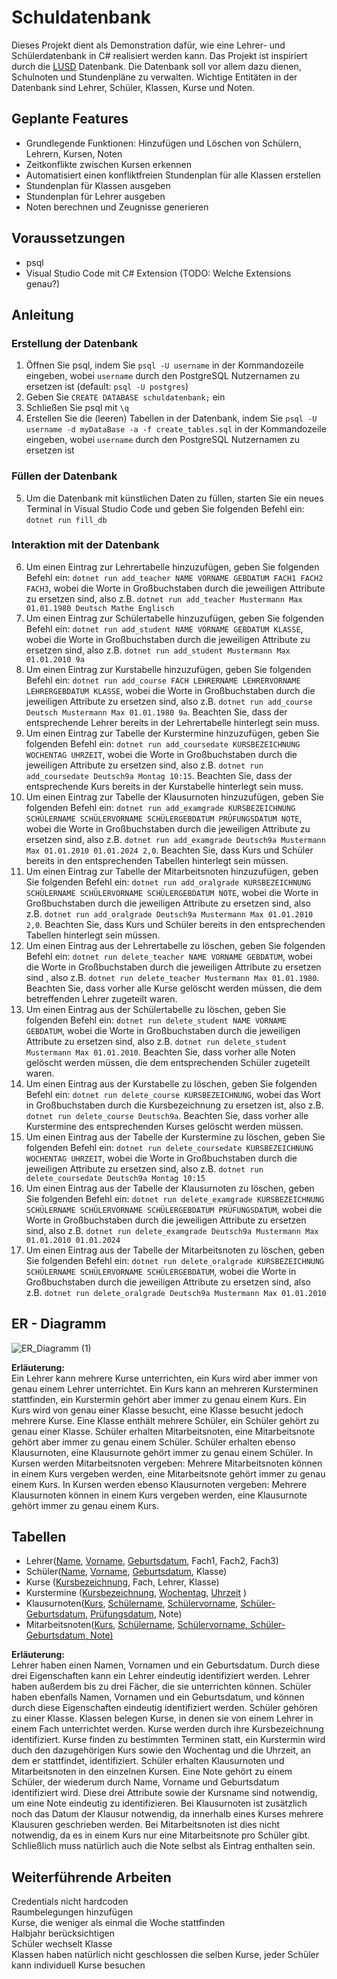 # Schuldatenbank
Dieses Projekt dient als Demonstration dafür, wie eine Lehrer- und Schülerdatenbank in C# realisiert werden kann. Das Projekt ist inspiriert durch die [LUSD](https://www.sinc.de/lusd/) Datenbank. Die Datenbank soll vor allem dazu dienen, Schulnoten und Stundenpläne zu verwalten. Wichtige Entitäten in der Datenbank sind Lehrer, Schüler, Klassen, Kurse und Noten.

## Geplante Features
 * Grundlegende Funktionen: Hinzufügen und Löschen von Schülern, Lehrern, Kursen, Noten
 * Zeitkonflikte zwischen Kursen erkennen
 * Automatisiert einen konfliktfreien Stundenplan für alle Klassen erstellen
 * Stundenplan für Klassen ausgeben
 * Stundenplan für Lehrer ausgeben
 * Noten berechnen und Zeugnisse generieren

## Voraussetzungen

* psql
* Visual Studio Code mit C# Extension (TODO: Welche Extensions genau?)
  
## Anleitung

### Erstellung der Datenbank
1. Öffnen Sie psql, indem Sie `psql -U username` in der Kommandozeile eingeben, wobei `username` durch den PostgreSQL Nutzernamen zu ersetzen ist (default: `psql -U postgres`)
2. Geben Sie `CREATE DATABASE schuldatenbank;` ein
3. Schließen Sie psql mit `\q`
4. Erstellen Sie die (leeren) Tabellen in der Datenbank, indem Sie `psql -U username -d myDataBase -a -f create_tables.sql` in der Kommandozeile eingeben, wobei `username` durch den PostgreSQL Nutzernamen zu ersetzen ist

### Füllen der Datenbank
5. Um die Datenbank mit künstlichen Daten zu füllen, starten Sie ein neues Terminal in Visual Studio Code und geben Sie folgenden Befehl ein: `dotnet run fill_db`

### Interaktion mit der Datenbank
6. Um einen Eintrag zur Lehrertabelle hinzuzufügen, geben Sie folgenden Befehl ein: `dotnet run add_teacher NAME VORNAME GEBDATUM FACH1 FACH2 FACH3`, wobei die Worte in Großbuchstaben durch die jeweiligen Attribute zu ersetzen sind, also z.B. `dotnet run add_teacher Mustermann Max 01.01.1980 Deutsch Mathe Englisch`
7. Um einen Eintrag zur Schülertabelle hinzuzufügen, geben Sie folgenden Befehl ein: `dotnet run add_student NAME VORNAME GEBDATUM KLASSE`, wobei die Worte in Großbuchstaben durch die jeweiligen Attribute zu ersetzen sind, also z.B. `dotnet run add_student Mustermann Max 01.01.2010 9a`
8. Um einen Eintrag zur Kurstabelle hinzuzufügen, geben Sie folgenden Befehl ein: `dotnet run add_course FACH LEHRERNAME LEHRERVORNAME LEHRERGEBDATUM KLASSE`, wobei die Worte in Großbuchstaben durch die jeweiligen Attribute zu ersetzen sind, also z.B. `dotnet run add_course Deutsch Mustermann Max 01.01.1980 9a`. Beachten Sie, dass der entsprechende Lehrer bereits in der Lehrertabelle hinterlegt sein muss.
9. Um einen Eintrag zur Tabelle der Kurstermine hinzuzufügen, geben Sie folgenden Befehl ein: `dotnet run add_coursedate KURSBEZEICHNUNG WOCHENTAG UHRZEIT`, wobei die Worte in Großbuchstaben durch die jeweiligen Attribute zu ersetzen sind, also z.B. `dotnet run add_coursedate Deutsch9a Montag 10:15`. Beachten Sie, dass der entsprechende Kurs bereits in der Kurstabelle hinterlegt sein muss.
10. Um einen Eintrag zur Tabelle der Klausurnoten hinzuzufügen, geben Sie folgenden Befehl ein: `dotnet run add_examgrade KURSBEZEICHNUNG SCHÜLERNAME SCHÜLERVORNAME SCHÜLERGEBDATUM PRÜFUNGSDATUM NOTE`, wobei die Worte in Großbuchstaben durch die jeweiligen Attribute zu ersetzen sind, also z.B. `dotnet run add_examgrade Deutsch9a Mustermann Max 01.01.2010 01.01.2024 2,0`. Beachten Sie, dass Kurs und Schüler bereits in den entsprechenden Tabellen hinterlegt sein müssen.
11. Um einen Eintrag zur Tabelle der Mitarbeitsnoten hinzuzufügen, geben Sie folgenden Befehl ein: `dotnet run add_oralgrade KURSBEZEICHNUNG SCHÜLERNAME SCHÜLERVORNAME SCHÜLERGEBDATUM NOTE`, wobei die Worte in Großbuchstaben durch die jeweiligen Attribute zu ersetzen sind, also z.B. `dotnet run add_oralgrade Deutsch9a Mustermann Max 01.01.2010 2,0`. Beachten Sie, dass Kurs und Schüler bereits in den entsprechenden Tabellen hinterlegt sein müssen.
12. Um einen Eintrag aus der Lehrertabelle zu löschen, geben Sie folgenden Befehl ein: `dotnet run delete_teacher NAME VORNAME GEBDATUM`, wobei die Worte in Großbuchstaben durch die jeweiligen Attribute zu ersetzen sind , also z.B. `dotnet run delete_teacher Mustermann Max 01.01.1980`. Beachten Sie, dass vorher alle Kurse gelöscht werden müssen, die dem betreffenden Lehrer zugeteilt waren.
13. Um einen Eintrag aus der Schülertabelle zu löschen, geben Sie folgenden Befehl ein: `dotnet run delete_student NAME VORNAME GEBDATUM`, wobei die Worte in Großbuchstaben durch die jeweiligen Attribute zu ersetzen sind, also z.B. `dotnet run delete_student Mustermann Max 01.01.2010`. Beachten Sie, dass vorher alle Noten gelöscht werden müssen, die dem entsprechenden Schüler zugeteilt waren.
14. Um einen Eintrag aus der Kurstabelle zu löschen, geben Sie folgenden Befehl ein: `dotnet run delete_course KURSBEZEICHNUNG`, wobei das Wort in Großbuchstaben durch die Kursbezeichnung zu ersetzen ist, also z.B. `dotnet run delete_course Deutsch9a`. Beachten Sie, dass vorher alle Kurstermine des entsprechenden Kurses gelöscht werden müssen.
15. Um einen Eintrag aus der Tabelle der Kurstermine zu löschen, geben Sie folgenden Befehl ein: `dotnet run delete_coursedate KURSBEZEICHNUNG WOCHENTAG UHRZEIT`, wobei die Worte in Großbuchstaben durch die jeweiligen Attribute zu ersetzen sind, also z.B. `dotnet run delete_coursedate Deutsch9a Montag 10:15`
16. Um einen Eintrag aus der Tabelle der Klausurnoten zu löschen, geben Sie folgenden Befehl ein: `dotnet run delete_examgrade KURSBEZEICHNUNG SCHÜLERNAME SCHÜLERVORNAME SCHÜLERGEBDATUM PRÜFUNGSDATUM`, wobei die Worte in Großbuchstaben durch die jeweiligen Attribute zu ersetzen sind, also z.B. `dotnet run delete_examgrade Deutsch9a Mustermann Max 01.01.2010 01.01.2024`
17. Um einen Eintrag aus der Tabelle der Mitarbeitsnoten zu löschen, geben Sie folgenden Befehl ein: `dotnet run delete_oralgrade KURSBEZEICHNUNG SCHÜLERNAME SCHÜLERVORNAME SCHÜLERGEBDATUM`, wobei die Worte in Großbuchstaben durch die jeweiligen Attribute zu ersetzen sind, also z.B. `dotnet run delete_oralgrade Deutsch9a Mustermann Max 01.01.2010`


## ER - Diagramm

![ER_Diagramm (1)](https://github.com/jong42/Schuldatenbank/assets/18439476/35c8dffc-3844-4192-b460-09eac97e379f)

**Erläuterung:** <br />
Ein Lehrer kann mehrere Kurse unterrichten, ein Kurs wird aber immer von genau einem Lehrer unterrichtet. Ein Kurs kann an mehreren Kursterminen stattfinden, ein Kurstermin gehört aber immer zu genau einem Kurs. Ein Kurs wird von genau einer Klasse besucht, eine Klasse besucht jedoch mehrere Kurse. Eine Klasse enthält mehrere Schüler, ein Schüler gehört zu genau einer Klasse. Schüler erhalten Mitarbeitsnoten, eine Mitarbeitsnote gehört aber immer zu genau einem Schüler. Schüler erhalten ebenso Klausurnoten, eine Klausurnote gehört immer zu genau einem Schüler. In Kursen werden Mitarbeitsnoten vergeben: Mehrere Mitarbeitsnoten können in einem Kurs vergeben werden, eine Mitarbeitsnote gehört immer zu genau einem Kurs. In Kursen werden ebenso Klausurnoten vergeben: Mehrere Klausurnoten können in einem Kurs vergeben werden, eine Klausurnote gehört immer zu genau einem Kurs.

## Tabellen

* Lehrer(<ins>Name</ins>, <ins>Vorname</ins>, <ins>Geburtsdatum</ins>, Fach1, Fach2, Fach3) <br />
* Schüler(<ins>Name</ins>, <ins>Vorname</ins>, <ins>Geburtsdatum</ins>, Klasse) <br />
* Kurse (<ins>Kursbezeichnung</ins>, Fach, Lehrer, Klasse) <br />
* Kurstermine (<ins>Kursbezeichnung</ins>,  <ins>Wochentag</ins>, <ins>Uhrzeit</ins> ) <br />
* Klausurnoten(<ins>Kurs</ins>, <ins>Schülername</ins>, <ins>Schülervorname</ins>,  <ins>Schüler-Geburtsdatum</ins>, <ins>Prüfungsdatum</ins>, Note) <br />
* Mitarbeitsnoten(<ins>Kurs</ins>, <ins>Schülername</ins>, <ins>Schülervorname,  <ins>Schüler-Geburtsdatum</ins>, Note)</ins> <br />

**Erläuterung:** <br />
Lehrer haben einen Namen, Vornamen und ein Geburtsdatum. Durch diese drei Eigenschaften kann ein Lehrer eindeutig identifiziert werden. Lehrer haben außerdem bis zu drei Fächer, die sie unterrichten können. Schüler haben ebenfalls Namen, Vornamen und ein Geburtsdatum, und können durch diese Eigenschaften eindeutig identifiziert werden. Schüler gehören zu einer Klasse. Klassen belegen Kurse, in denen sie von einem Lehrer in einem Fach unterrichtet werden. Kurse werden durch ihre Kursbezeichnung identifiziert. Kurse finden zu bestimmten Terminen statt, ein Kurstermin wird duch den dazugehörigen Kurs sowie den Wochentag und die Uhrzeit, an dem er stattfindet, identifiziert. Schüler erhalten Klausurnoten und Mitarbeitsnoten in den einzelnen Kursen. Eine Note gehört zu einem Schüler, der wiederum durch Name, Vorname und Geburtsdatum identifiziert wird. Diese drei Attribute sowie der Kursname sind notwendig, um eine Note eindeutig zu identifizieren. Bei Klausurnoten ist zusätzlich noch das Datum der Klausur notwendig, da innerhalb eines Kurses mehrere Klausuren geschrieben werden. Bei Mitarbeitsnoten ist dies nicht notwendig, da es in einem Kurs nur eine Mitarbeitsnote pro Schüler gibt. Schließlich muss natürlich auch die Note selbst als Eintrag enthalten sein.


## Weiterführende Arbeiten

Credentials nicht hardcoden <br />
Raumbelegungen hinzufügen <br />
Kurse, die weniger als einmal die Woche stattfinden <br />
Halbjahr berücksichtigen <br />
Schüler wechselt Klasse <br />
Klassen haben natürlich nicht geschlossen die selben Kurse, jeder Schüler kann individuell Kurse besuchen <br />

